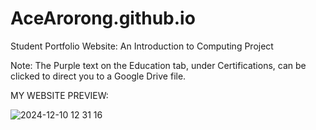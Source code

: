 # AceArorong.github.io
Student Portfolio Website: An Introduction to Computing Project

Note: The Purple text on the Education tab, under Certifications, can be clicked to direct you to a Google Drive file.


MY WEBSITE PREVIEW:

![2024-12-10 12 31 16](https://github.com/user-attachments/assets/b815d0eb-5d83-49fc-af95-ba29e1e8af6d)
